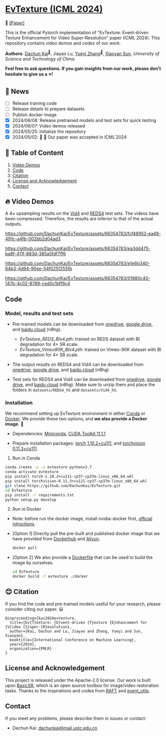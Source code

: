 # [EvTexture (ICML 2024)](https://icml.cc/virtual/2024/poster/34032)

<p align="left">
📃 <a href="https://drive.google.com/file/d/1RWptb35a-z-hwc3gZZY-FPd_G8g8Up1d/view?usp=sharing" target="_blank">[Paper]</a>
</p>

This is the official Pytorch implementation of "EvTexture: Event-driven Texture Enhancement for Video Super-Resolution" paper (ICML 2024).  This repository contains *video demos* and *codes* of our work.

**Authors**: [Dachun Kai](https://github.com/DachunKai/)<sup>[:email:️](mailto:dachunkai@mail.ustc.edu.cn)</sup>, Jiayao Lu, [Yueyi Zhang](https://scholar.google.com.hk/citations?user=LatWlFAAAAAJ&hl=zh-CN&oi=ao)<sup>[:email:️](mailto:zhyuey@ustc.edu.cn)</sup>, [Xiaoyan Sun](https://scholar.google.com/citations?user=VRG3dw4AAAAJ&hl=zh-CN), *University of Science and Technology of China*

**Feel free to ask questions. If you gain insights from our work, please don't hesitate to give us a :star:!**

## :rocket: News
- [ ] Release training code
- [ ] Release details to prepare datasets
- [ ] Publish docker image
- [x] 2024/06/08: Release pretrained models and test sets for quick testing
- [x] 2024/06/07: Video demos released
- [x] 2024/05/25: Initialize the repository
- [x] 2024/05/02: :tada: :tada: Our paper was accepted in ICML'2024

## :bookmark: Table of Content
1. [Video Demos](#video-demos)
2. [Code](#code)
3. [Citation](#citation)
4. [License and Acknowledgement](#license-and-acknowledgement)
5. [Contact](#contact)

## :fire: Video Demos
A $4\times$ upsampling results on the [Vid4](https://paperswithcode.com/sota/video-super-resolution-on-vid4-4x-upscaling) and [REDS4](https://paperswithcode.com/dataset/reds) test sets. The videos have been compressed. Therefore, the results are inferior to that of the actual outputs.

https://github.com/DachunKai/EvTexture/assets/66354783/fcf48952-ea48-491c-a4fb-002bb2d04ad3

https://github.com/DachunKai/EvTexture/assets/66354783/ea3dd475-ba8f-411f-883d-385a5fdf7ff6

https://github.com/DachunKai/EvTexture/assets/66354783/e1e6b340-64b3-4d94-90ee-54f025f255fb

https://github.com/DachunKai/EvTexture/assets/66354783/01880c40-147b-4c02-8789-ced0c1bff9c4

## Code
### Model, results and test sets
* Pre-trained models can be downloaded from [onedrive](https://1drv.ms/f/c/2d90e71fb9eb254f/EnMm8c2mP_FPv6lwt1jy01YB6bQhoPQ25vtzAhycYisERw?e=DiI2Ab), [google drive](https://drive.google.com/drive/folders/1oqOAZbroYW-yfyzIbLYPMJ2ZQmaaCXKy?usp=sharing), and [baidu cloud](https://pan.baidu.com/s/161bfWZGVH1UBCCka93ImqQ?pwd=n8hg) (n8hg).
  * *EvTexture_REDS_BIx4.pth*: trained on REDS dataset with BI degradation for $4\times$ SR scale.
  * *EvTexture_Vimeo90K_BIx4.pth*: trained on Vimeo-90K dataset with BI degradation for $4\times$ SR scale.

* The output results on REDS4 and Vid4 can be downloaded from [onedrive](https://1drv.ms/f/c/2d90e71fb9eb254f/EnMm8c2mP_FPv6lwt1jy01YB6bQhoPQ25vtzAhycYisERw?e=DiI2Ab), [google drive](https://drive.google.com/drive/folders/1oqOAZbroYW-yfyzIbLYPMJ2ZQmaaCXKy?usp=sharing), and [baidu cloud](https://pan.baidu.com/s/161bfWZGVH1UBCCka93ImqQ?pwd=n8hg) (n8hg).

* Test sets for REDS4 and Vid4 can be downloaded from [onedrive](https://1drv.ms/f/c/2d90e71fb9eb254f/EnMm8c2mP_FPv6lwt1jy01YB6bQhoPQ25vtzAhycYisERw?e=DiI2Ab), [google drive](https://drive.google.com/drive/folders/1oqOAZbroYW-yfyzIbLYPMJ2ZQmaaCXKy?usp=sharing), and [baidu cloud](https://pan.baidu.com/s/161bfWZGVH1UBCCka93ImqQ?pwd=n8hg) (n8hg). Make sure to unzip them and place the folders in `datasets/REDS4_h5` and `datasets/Vid4_h5`.

### Installation
We recommend setting up EvTexture environment in either [Conda](https://conda.io/projects/conda/en/latest/user-guide/install/index.html) or [Docker](https://www.docker.com/). We provide these two options, and **we also provide a Docker image**. :clap:

* Dependencies: [Miniconda](https://repo.anaconda.com/miniconda/Miniconda3-latest-Linux-x86_64.sh), [CUDA Toolkit 11.1.1](https://developer.nvidia.com/cuda-11.1.1-download-archive)

* Prepare installation packages: [torch 1.10.2+cu111](https://download.pytorch.org/whl/cu111/torch-1.10.2%2Bcu111-cp37-cp37m-linux_x86_64.whl), and [torchvision 0.11.3+cu111](https://download.pytorch.org/whl/cu111/torchvision-0.11.3%2Bcu111-cp37-cp37m-linux_x86_64.whl).

1. Run in Conda
  ```bash
  conda create -y -n evtexture python=3.7
  conda activate evtexture
  pip install torch-1.10.2+cu111-cp37-cp37m-linux_x86_64.whl
  pip install torchvision-0.11.3+cu111-cp37-cp37m-linux_x86_64.whl
  git clone https://github.com/DachunKai/EvTexture.git
  cd EvTexture
  pip install -r requirements.txt
  python setup.py develop
  ```
2. Run in Docker

  * Note: before run the docker image, install nvidia-docker first, [official intructions](https://docs.nvidia.com/datacenter/cloud-native/container-toolkit/latest/install-guide.html).

  * [Option 1] Directly pull the pre-built and published docker image that we have provided from [Dockerhub](https://) and [Aliyun](https://).
    ```bash
    docker pull
    ```

  * [Option 2] We also provide a [Dockerfile](docker/Dockerfile) that can be used to build the image by ourselves.
    ```bash
    cd EvTexture
    docker build -t evtexture ./docker
    ```

## :blush: Citation
If you find the code and pre-trained models useful for your research, please consider citing our paper. :smiley:
```
@inproceedings{kai2024evtexture,
  title={Ev{T}exture: {E}vent-driven {T}exture {E}nhancement for {V}ideo {S}uper-{R}esolution},
  author={Kai, Dachun and Lu, Jiayao and Zhang, Yueyi and Sun, Xiaoyan},
  booktitle={International Conference on Machine Learning},
  year={2024},
  organization={PMLR}
}

```

## License and Acknowledgement
This project is released under the Apache-2.0 license. Our work is built upon [BasicSR](https://github.com/XPixelGroup/BasicSR), which is an open source toolbox for image/video restoration tasks. Thanks to the inspirations and codes from [RAFT](https://github.com/princeton-vl/RAFT) and [event_utils](https://github.com/TimoStoff/event_utils).


## Contact
If you meet any problems, please describe them in issues or contact:
* Dachun Kai: <dachunkai@mail.ustc.edu.cn>